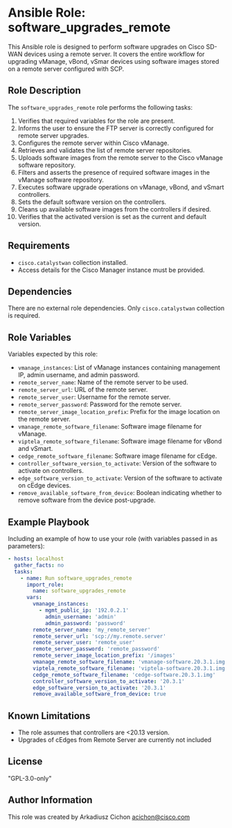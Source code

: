 # Ansible Role: software_upgrades_remote

This Ansible role is designed to perform software upgrades on Cisco SD-WAN devices using a remote server. It covers the entire workflow for upgrading vManage, vBond, vSmar devices using software images stored on a remote server configured with SCP.

## Role Description

The `software_upgrades_remote` role performs the following tasks:

1. Verifies that required variables for the role are present.
2. Informs the user to ensure the FTP server is correctly configured for remote server upgrades.
3. Configures the remote server within Cisco vManage.
4. Retrieves and validates the list of remote server repositories.
5. Uploads software images from the remote server to the Cisco vManage software repository.
6. Filters and asserts the presence of required software images in the vManage software repository.
7. Executes software upgrade operations on vManage, vBond, and vSmart controllers.
8. Sets the default software version on the controllers.
9. Cleans up available software images from the controllers if desired.
10. Verifies that the activated version is set as the current and default version.

## Requirements

- `cisco.catalystwan` collection installed.
- Access details for the Cisco Manager instance must be provided.

## Dependencies

There are no external role dependencies. Only `cisco.catalystwan` collection is required.

## Role Variables

Variables expected by this role:

- `vmanage_instances`: List of vManage instances containing management IP, admin username, and admin password.
- `remote_server_name`: Name of the remote server to be used.
- `remote_server_url`: URL of the remote server.
- `remote_server_user`: Username for the remote server.
- `remote_server_password`: Password for the remote server.
- `remote_server_image_location_prefix`: Prefix for the image location on the remote server.
- `vmanage_remote_software_filename`: Software image filename for vManage.
- `viptela_remote_software_filename`: Software image filename for vBond and vSmart.
- `cedge_remote_software_filename`: Software image filename for cEdge.
- `controller_software_version_to_activate`: Version of the software to activate on controllers.
- `edge_software_version_to_activate`: Version of the software to activate on cEdge devices.
- `remove_available_software_from_device`: Boolean indicating whether to remove software from the device post-upgrade.

## Example Playbook

Including an example of how to use your role (with variables passed in as parameters):

```yaml
- hosts: localhost
  gather_facts: no
  tasks:
    - name: Run software_upgrades_remote
      import_role:
        name: software_upgrades_remote
      vars:
        vmanage_instances:
          - mgmt_public_ip: '192.0.2.1'
            admin_username: 'admin'
            admin_password: 'password'
        remote_server_name: 'my_remote_server'
        remote_server_url: 'scp://my.remote.server'
        remote_server_user: 'remote_user'
        remote_server_password: 'remote_password'
        remote_server_image_location_prefix: '/images'
        vmanage_remote_software_filename: 'vmanage-software.20.3.1.img'
        viptela_remote_software_filename: 'viptela-software.20.3.1.img'
        cedge_remote_software_filename: 'cedge-software.20.3.1.img'
        controller_software_version_to_activate: '20.3.1'
        edge_software_version_to_activate: '20.3.1'
        remove_available_software_from_device: true
```

## Known Limitations

- The role assumes that controllers are <20.13 version.
- Upgrades of cEdges from Remote Server are currently not included

## License

"GPL-3.0-only"

## Author Information

This role was created by Arkadiusz Cichon <acichon@cisco.com>
